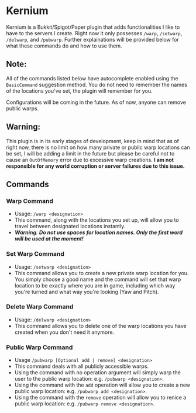 # Kernium
Kernium is a Bukkit/Spigot/Paper plugin that adds functionalities I like to have to the servers I create. Right now it only possesses `/warp`, `/setwarp`, `/delwarp`, and `/pubwarp`. Further explainations will be provided below for what these commands do and how to use them.

## Note: 
All of the commands listed below have autocomplete enabled using the `BasicCommand` suggestion method. You do not need to remember the names of the locations you've set, the plugin will remember for you.

Configurations will be coming in the future. As of now, anyone can remove public warps.

## Warning:
This plugin is in its early stages of development, keep in mind that as of right now, there is no limit on how many private or public warp locations can be set, I will be adding a limit in the future but please be careful not to cause an `OutOfMemory` error due to excessive warp creations. **I am not responsible for any world corruption or server failures due to this issue.**

## Commands

### Warp Command
- Usage: `/warp <designation>`
- This command, along with the locations you set up, will allow you to travel between designated locations instantly.
- _**Warning**: **Do not use spaces for location names. Only the first word will be used at the moment!**_

### Set Warp Command
- Usage: `/setwarp <designation>`
- This command allows you to create a new private warp location for you. You simply choose a good name and the command will set that warp location to be exactly where you are in game, including which way you're turned and what way you're looking (Yaw and Pitch).

### Delete Warp Command
- Usage: `/delwarp <designation>`
- This command allows you to delete one of the warp locations you have created when you don't need it anymore. 

### Public Warp Command
- Usage `/pubwarp [Optional add | remove] <designation>`
- This command deals with all publicly accessible warps. 
- Using the command with no operation argument will simply warp the user to the public warp location: e.g. `/pubwarp <designation>`.
- Using the command with the `add` operation will allow you to create a new public warp location: e.g. `/pubwarp add <designation>`.
- Using the command with the `remove` operation will allow you to renice a public warp location: e.g. `/pubwarp remove <designation>`.
